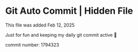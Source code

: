 # Git Auto Commit | Hidden File

This file was added Feb 12, 2025

Just for fun and keeping my daily git commit active 🤪

commit number: 1794323

